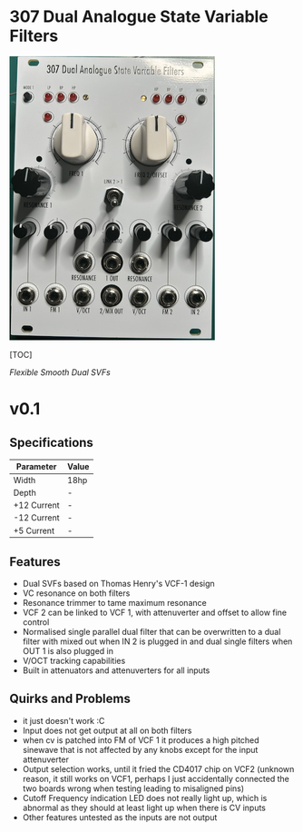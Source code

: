 # 307 Dual Analogue State Variable Filters

![img](Images/307-0.1-1.png)

[TOC]

*Flexible Smooth Dual SVFs*

# v0.1

## Specifications

|Parameter|Value|
|---------|-----|
|Width|18hp|
|Depth|-|
|+12 Current|-|
|-12 Current|-|
|+5 Current|-|

## Features

- Dual SVFs based on Thomas Henry's VCF-1 design
- VC resonance on both filters
- Resonance trimmer to tame maximum resonance
- VCF 2 can be linked to VCF 1, with attenuverter and offset to allow fine control
- Normalised single parallel dual filter that can be overwritten to a dual filter with mixed out when IN 2 is plugged in and dual single filters when OUT 1 is also plugged in
- V/OCT tracking capabilities
- Built in attenuators and attenuverters for all inputs


## Quirks and Problems

- it just doesn't work :C
- Input does not get output at all on both filters
- when cv is patched into FM of VCF 1 it produces a high pitched sinewave that is not affected by any knobs except for the input attenuverter
- Output selection works, until it fried the CD4017 chip on VCF2 (unknown reason, it still works on VCF1, perhaps I just accidentally connected the two boards wrong when testing leading to misaligned pins)
- Cutoff Frequency indication LED does not really light up, which is abnormal as they should at least light up when there is CV inputs
- Other features untested as the inputs are not output